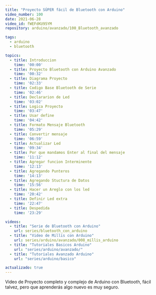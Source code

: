 ```yaml
---
title: "Proyecto SÚPER fácil de Bluetooth con Arduino"
video_number: 100
date: 2021-06-28
video_id: fWEFdKU95YM
repository: arduino/avanzado/100_Bluetooth_avanzado

tags:
  - arduino
  - bluetooth

topics:
  - title: Introduccion
    time: '00:00'
  - title: Proyecto Bluetooth con Arduino Avanzado
    time: '00:32'
  - title: Diagrama Proyecto
    time: '02:33'
  - title: Codigo Base Bluetooth de Serie
    time: '02:46'
  - title: Declararion de Led
    time: '03:02'
  - title: Logica Proyecto
    time: '03:47'
  - title: Usar define
    time: '04:42'
  - title: Formato Mensaje Bluetooth
    time: '05:29'
  - title: Convertir mensaje
    time: '06:59'
  - title: Actualizar Led
    time: '09:34'
  - title: Por que mandamos Enter al final del mensaje
    time: '11:12'
  - title: Agregar funcion Interminente
    time: '12:13'
  - title: Agregando Punteros
    time: '14:13'
  - title: Agregando Stuctura de Datos
    time: '15:56'
  - title: Hacer un Areglo con los led
    time: '20:42'
  - title: Definir Led extra
    time: '22:47'
  - title: Despedida
    time: '23:29'

videos:
  - title: "Serie de Bluetooth con Arduino"
    url: series/bluetooth_con_arduino
  - title: "Video de Millis con Arduino"
    url: series/arduino/avanzado/008_millis_arduino
  - title: "Tutoriales Basicos Arduino"
    url: "series/arduino/avanzado/"
  - title: "Tutoriales Avanzado Arduino"
    url: "series/arduino/basico"

actualizado: true
---
```


Video de Proyecto completo y complejo de Arduino con Bluetooth, fácil talvez, pero que aprenderás algo nuevo es muy seguro.
